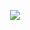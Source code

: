 ⠀⠀⠀⠀⠀⠀⠀⠀⠀![](https://komarev.com/ghpvc/?username=your-github-username&label=⠀⠀𓈒⠀⠀𓏸⠀⠀&color=FFB4CB&style=flat-square)


